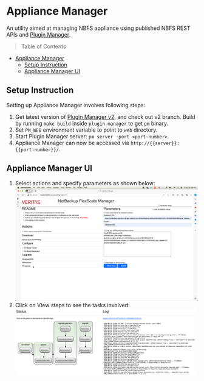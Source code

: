 # Appliance Manager

An utility aimed at managing NBFS appliance using published NBFS REST APIs and [Plugin Manager](https://github.com/VeritasOS/plugin-manager).

> Table of Contents

- [Appliance Manager](#appliance-manager)
  - [Setup Instruction](#setup-instruction)
  - [Appliance Manager UI](#appliance-manager-ui)

## Setup Instruction

Setting up Appliance Manager involves following steps:

1. Get latest version of [Plugin Manager v2](https://github.com/VeritasOS/plugin-manager/tree/v2), and check out v2 branch. Build by running `make build` inside `plugin-manager` to get `pm` binary.
1. Set `PM_WEB` environment variable to point to `web` directory.
1. Start Plugin Manager server: `pm server -port <port-number>`.
1. Appliance Manager can now be accessed via `http://{{server}}:{{port-number}}/`.

## Appliance Manager UI

1. Select actions and specify parameters as shown below:
![Appliance Manager UI](./docs/imgs/Appliance-Manager.png)
1. Click on View steps to see the tasks involved:
![View Steps](./docs/imgs/View-Steps.png)
